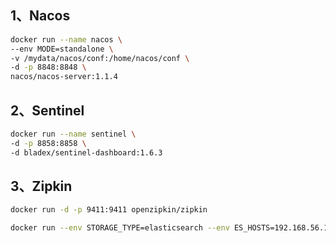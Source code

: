 ## 1、Nacos

```bash
docker run --name nacos \
--env MODE=standalone \
-v /mydata/nacos/conf:/home/nacos/conf \
-d -p 8848:8848 \
nacos/nacos-server:1.1.4
```



## 2、Sentinel

```bash
docker run --name sentinel \
-d -p 8858:8858 \
-d bladex/sentinel-dashboard:1.6.3
```



## 3、Zipkin

```bash
docker run -d -p 9411:9411 openzipkin/zipkin

docker run --env STORAGE_TYPE=elasticsearch --env ES_HOSTS=192.168.56.10:9200 openzipkin/zipkin
```

